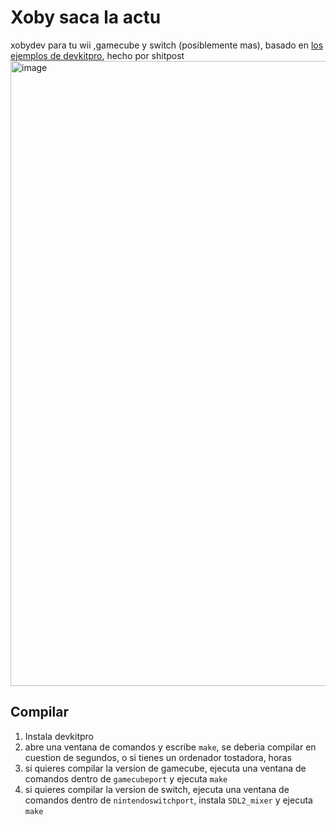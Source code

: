 # Xoby saca la actu
xobydev para tu wii ,gamecube y switch (posiblemente mas), basado en [los ejemplos de devkitpro](https://github.com/devkitPro/), hecho por shitpost
<img width="1641" height="1000" alt="image" src="https://github.com/user-attachments/assets/228146a6-3f18-45d1-82a3-19947b7f2921" />

## Compilar
1. Instala devkitpro
2. abre una ventana de comandos y escribe `make`, se deberia compilar en cuestion de segundos, o si tienes un ordenador tostadora, horas
3. si quieres compilar la version de gamecube, ejecuta una ventana de comandos dentro de `gamecubeport` y ejecuta `make`
4. si quieres compilar la version de switch, ejecuta una ventana de comandos dentro de `nintendoswitchport`, instala `SDL2_mixer` y ejecuta `make`
